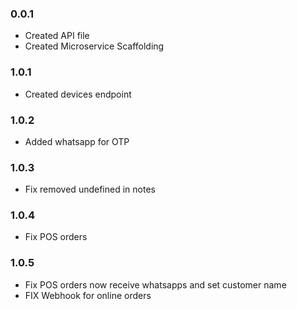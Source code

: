 ### 0.0.1

- Created API file
- Created Microservice Scaffolding

### 1.0.1

- Created devices endpoint

### 1.0.2

- Added whatsapp for OTP

### 1.0.3

- Fix removed undefined in notes

### 1.0.4

- Fix POS orders


### 1.0.5

- Fix POS orders now receive whatsapps and set customer name
- FIX Webhook for online orders